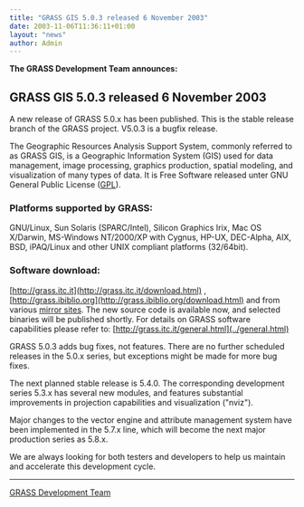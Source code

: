 ```yaml
---
title: "GRASS GIS 5.0.3 released 6 November 2003"
date: 2003-11-06T11:36:11+01:00
layout: "news"
author: Admin
---
```


**The GRASS Development Team announces:**

GRASS GIS 5.0.3 released 6 November 2003
----------------------------------------

A new release of GRASS 5.0.x has been published. This is the stable
release branch of the GRASS project. V5.0.3 is a bugfix release.

The Geographic Resources Analysis Support System, commonly referred to
as GRASS GIS, is a Geographic Information System (GIS) used for data
management, image processing, graphics production, spatial modeling, and
visualization of many types of data. It is Free Software released unter
GNU General Public License
([GPL](http://www.gnu.org/copyleft/gpl.html)).

### Platforms supported by GRASS:

GNU/Linux, Sun Solaris (SPARC/Intel), Silicon Graphics Irix, Mac OS
X/Darwin, MS-Windows NT/2000/XP with Cygnus, HP-UX, DEC-Alpha, AIX, BSD,
iPAQ/Linux and other UNIX compliant platforms (32/64bit).

### Software download:

[http://grass.itc.it](http://grass.itc.it/download.html) ,
[http://grass.ibiblio.org](http://grass.ibiblio.org/download.html) and
from various [mirror sites](../grass.mirrors.html). The new source code
is available now, and selected binaries will be published shortly.
For details on GRASS software capabilities please refer to:
[http://grass.itc.it/general.html](../general.html)

GRASS 5.0.3 adds bug fixes, not features. There are no further scheduled
releases in the 5.0.x series, but exceptions might be made for more bug
fixes.

The next planned stable release is 5.4.0. The corresponding development
series 5.3.x has several new modules, and features substantial
improvements in projection capabilities and visualization ("nviz").

Major changes to the vector engine and attribute management system have
been implemented in the 5.7.x line, which will become the next major
production series as 5.8.x.

We are always looking for both testers and developers to help us
maintain and accelerate this development cycle.

------------------------------------------------------------------------

[GRASS Development Team](http://grass.itc.it)
